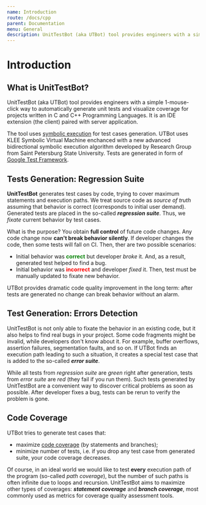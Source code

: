 ```yaml
---
name: Introduction
route: /docs/cpp
parent: Documentation
menu: General
description: UnitTestBot (aka UTBot) tool provides engineers with a simple 1-mouse-click way to automatically generate unit tests and visualize coverage for projects written in C and C++ Programming Languages. It is an IDE extension (the client) paired with server application.
---
```


# Introduction

## What is UnitTestBot?
UnitTestBot (aka UTBot) tool provides engineers with a simple 1-mouse-click way to automatically generate unit tests and visualize coverage for projects written in C and C++ Programming Languages. It is an IDE extension (the client) paired with server application.

The tool uses [symbolic execution](https://en.wikipedia.org/wiki/Symbolic_execution) for test cases generation. UTBot uses KLEE Symbolic Virtual Machine enchanced with a new advanced bidirectional symbolic execution algorithm developed by Research Group from Saint Petersburg State University. Tests are generated in form of [Google Test Framework](https://github.com/google/googletest).

## Tests Generation: Regression Suite
**UnitTestBot** generates test cases by code, trying to cover maximum statements and execution paths.
We treat source code as *source of truth* assuming that behavior is correct (corresponds to initial user demand).
Generated tests are placed in the so-called ***regression suite***. Thus, we *fixate* current behavior by test cases.

What is the purpose? You obtain **full control** of future code changes. Any code change now **can't break behavior silently**.
If developer changes the code, then some tests will fall on CI. Then, ther are two possible scenarios:
* Initial behavior was <span style="color: green"><b>correct</b></span> but developer <i>broke</i> it. And, as a result, generated test helped to find a bug.
* Initial behavior was <span style="color: red"><b>incorrect</b></span> and developer <i>fixed</i> it. Then, test must be manually updated to fixate
new behavior.

UTBot provides dramatic code quality improvement in the long term: after tests are generated no change can break behavior without an alarm.

## Test Generation: Errors Detection

UnitTestBot is not only able to fixate the behavior in an existing code, but it also helps to find real bugs in your project. Some code fragments might be invalid, while developers don't know about it. For example, buffer overflows, assertion failures, segmentation faults, and so on. If UTBot finds an execution
path leading to such a situation, it creates a special test case that is added to the so-called ***error suite***. 


While all tests from *regression suite* are *green* right after generation, tests from *error suite* are *red* (they fail if you run them).
Such tests generated by UnitTestBot are a convenient way to discover critical problems as soon as possible. After developer fixes a bug, tests can be rerun to verify the problem is gone.

## Code Coverage

UTBot tries to generate test cases that:
* maximize <a href="https://en.wikipedia.org/wiki/Code_coverage">code coverage</a> (by statements and branches);
* minimize number of tests, i.e. if you drop any test case from generated suite, your code coverage decreases.

Of course, in an ideal world we would like to test **every** execution path of the program (so-called *path coverage*), but the number of such
paths is often infinite due to loops and recursion. UnitTestBot aims to maximize other types of coverages: ***statement coverage***
and ***branch coverage***, most commonly used as metrics for coverage quality assessment tools.

